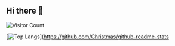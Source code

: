 ## Hi there 👋

<!--
**GGKOP/GGKOP** is a ✨ _special_ ✨ repository because its `README.md` (this file) appears on your GitHub profile.

Here are some ideas to get you started:

- 🔭 I’m currently working on ...
- 🌱 I’m currently learning ...
- 👯 I’m looking to collaborate on ...
- 🤔 I’m looking for help with ...
- 💬 Ask me about ...
- 📫 How to reach me: ...
- 😄 Pronouns: ...
- ⚡ Fun fact: ...
-->
![Visitor Count](https://profile-counter.glitch.me/GGKOP/count.svg)

[![Top Langs](https://github-readme-stats.vercel.app/api/top-langs/?username=GGKOP)](https://github.com/Christmas/github-readme-stats
